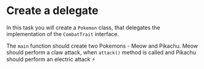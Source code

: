 # Create a delegate
In this task you will create a `Pokemon` class, that delegates the implementation of
the `CombatTrait` interface.

The `main` function should create two Pokemons - Meow and Pikachu. Meow should perform a claw attack,
when `attack()` method is called and Pikachu should perform an electric attack ⚡
